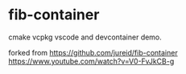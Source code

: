 # fib-container

cmake vcpkg vscode and devcontainer demo.

forked from  https://github.com/jureid/fib-container
https://www.youtube.com/watch?v=V0-FvJkCB-g

